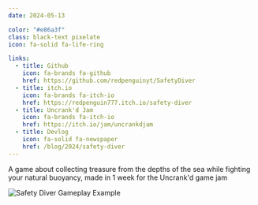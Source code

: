 ```yaml
---
date: 2024-05-13

color: "#e86a3f"
class: black-text pixelate
icon: fa-solid fa-life-ring

links:
  - title: Github
    icon: fa-brands fa-github
    href: https://github.com/redpenguinyt/SafetyDiver
  - title: itch.io
    icon: fa-brands fa-itch-io
    href: https://redpenguin777.itch.io/safety-diver
  - title: Uncrank'd Jam
    icon: fa-brands fa-itch-io
    href: https://itch.io/jam/uncrankdjam
  - title: Devlog
    icon: fa-solid fa-newspaper
    href: /blog/2024/safety-diver
---
```


A game about collecting treasure from the depths of the sea while fighting your natural buoyancy, made in 1 week for the Uncrank'd game jam

![Safety Diver Gameplay Example](https://img.itch.zone/aW1hZ2UvMjY4NjEwMi8xNjA5MTE2NC5naWY=/794x1000/AEUWmy.gif)